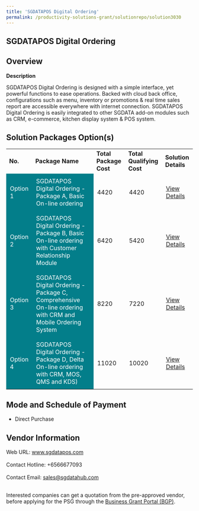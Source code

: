 ```yaml
---
title: 'SGDATAPOS Digital Ordering'
permalink: /productivity-solutions-grant/solutionrepo/solution3030
---
```


## SGDATAPOS Digital Ordering

## Overview

**Description**

SGDATAPOS Digital Ordering is designed with a simple interface, yet powerful functions to ease operations.
Backed with cloud back office, configurations such as menu, inventory or promotions & real time sales report are accessible everywhere with internet connection.
SGDATAPOS Digital Ordering is easily integrated to other SGDATA add-on modules such as CRM, e-commerce, kitchen display system & POS system.

## Solution Packages Option(s)

<table>
<tr>
<td><b>No.</b></td>
<td><b>Package Name</b></td>
<td><b>Total Package Cost</b></td>
<td><b>Total Qualifying Cost</b></td>
<td><b>Solution Details</b></td>
</tr>
<tr>
<td style='padding: 10px; background-color: #037E8A; color: #FFFFFF;'>Option 1</td>
<td style='padding: 10px; background-color: #037E8A; color: #FFFFFF;'>SGDATAPOS Digital Ordering - Package A, Basic On-line ordering</td>
<td style='padding: 10px;'>4420</td>
<td style='padding: 10px;'>4420</td>
<td style='padding: 10px;'><a href='https://www.gobusiness.gov.sg/images/psg/Singapore_DataHub_Desensitised_Annex_3_Part_1.pdf' target='_blank'>View Details</a></td>
</tr>
<tr>
<td style='padding: 10px; background-color: #037E8A; color: #FFFFFF;'>Option 2</td>
<td style='padding: 10px; background-color: #037E8A; color: #FFFFFF;'>SGDATAPOS Digital Ordering - Package B, Basic On-line ordering with Customer Relationship Module</td>
<td style='padding: 10px;'>6420</td>
<td style='padding: 10px;'>5420</td>
<td style='padding: 10px;'><a href='https://www.gobusiness.gov.sg/images/psg/Singapore_DataHub_Desensitised_Annex_3_Part_2.pdf' target='_blank'>View Details</a></td>
</tr>
<tr>
<td style='padding: 10px; background-color: #037E8A; color: #FFFFFF;'>Option 3</td>
<td style='padding: 10px; background-color: #037E8A; color: #FFFFFF;'>SGDATAPOS Digital Ordering - Package C, Comprehensive On-line ordering with CRM and Mobile Ordering System</td>
<td style='padding: 10px;'>8220</td>
<td style='padding: 10px;'>7220</td>
<td style='padding: 10px;'><a href='https://www.gobusiness.gov.sg/images/psg/Singapore_DataHub_Desensitised_Annex_3_Part_3.pdf' target='_blank'>View Details</a></td>
</tr>
<tr>
<td style='padding: 10px; background-color: #037E8A; color: #FFFFFF;'>Option 4</td>
<td style='padding: 10px; background-color: #037E8A; color: #FFFFFF;'>SGDATAPOS Digital Ordering - Package D, Delta On-line ordering with CRM, MOS, QMS and KDS)</td>
<td style='padding: 10px;'>11020</td>
<td style='padding: 10px;'>10020</td>
<td style='padding: 10px;'><a href='https://www.gobusiness.gov.sg/images/psg/Singapore_DataHub_Desensitised_Annex_3_Part_4.pdf' target='_blank'>View Details</a></td>
</tr>
</table>

## Mode and Schedule of Payment

 - Direct Purchase

## Vendor Information

 Web URL: www.sgdatapos.com <br><br>Contact Hotline: +6566677093 <br><br>Contact Email: sales@sgdatahub.com <br><br>

Interested companies can get a quotation from the pre-approved vendor, before applying for the PSG through the <a href='https://www.businessgrants.gov.sg/' target='_blank' rel='noopener'>Business Grant Portal (BGP)</a>.

<script src="/jquery/resize-tables.js"></script>
